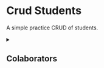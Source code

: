 # Crud Students
A simple practice CRUD of students. 

<details>
<summary>

## Colaborators
</summary>

**Name: Pedro Henrique Mota**                       
**Name: Fábio Assunção Vitorino**          
**Name: Henrique de Fraia Paschoal**         

</details>